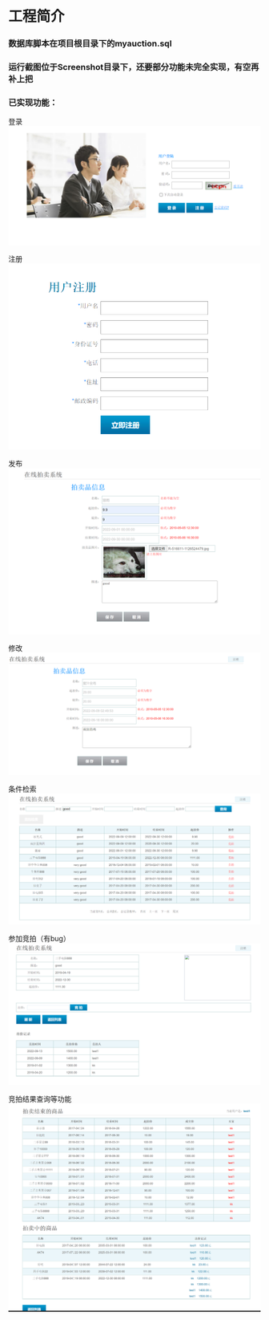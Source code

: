 # 工程简介
### 数据库脚本在项目根目录下的myauction.sql
### 运行截图位于Screenshot目录下，还要部分功能未完全实现，有空再补上把
### 已实现功能：
登录
<img src="./Screenshot/登录.png">

注册
<img src="./Screenshot/注册.png">

发布
<img src="./Screenshot/发布竞品.png">

修改
<img src="./Screenshot/修改竞品.png">

条件检索
<img src="./Screenshot/检索.png">

参加竞拍（有bug）
<img src="./Screenshot/竞拍.png">

竞拍结果查询等功能
<img src="./Screenshot/竞拍结果.png">




